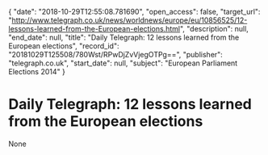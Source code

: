 {
  "date": "2018-10-29T12:55:08.781690", 
  "open_access": false, 
  "target_url": "http://www.telegraph.co.uk/news/worldnews/europe/eu/10856525/12-lessons-learned-from-the-European-elections.html", 
  "description": null, 
  "end_date": null, 
  "title": "Daily Telegraph: 12 lessons learned from the European elections", 
  "record_id": "20181029T125508/780Wst/RPwDjZvVjegOTPg==", 
  "publisher": "telegraph.co.uk", 
  "start_date": null, 
  "subject": "European Parliament Elections 2014"
}

# Daily Telegraph: 12 lessons learned from the European elections

None